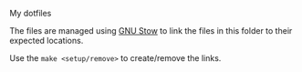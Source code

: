 My dotfiles

The files are managed using [GNU Stow](https://www.gnu.org/software/stow/) to link the files in this folder to their expected locations.

Use the `make <setup/remove>` to create/remove the links.


